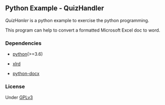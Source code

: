 ## Python Example - QuizHandler

_QuizHanler_ is a python example to exercise the python programming.

This program can help to convert a formatted Microsoft Excel doc to word. 

### Dependencies

- [python](https://www.python.org/)(>=3.6)
    
- [xlrd](https://github.com/python-excel/xlrd)

- [python-docx](https://github.com/python-openxml/python-docx)

### License

Under [GPLv3](LICENSE)
